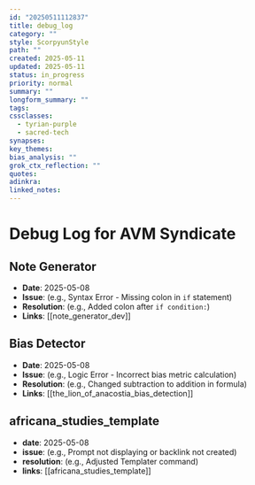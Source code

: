 ```yaml
---
id: "20250511112837"
title: debug_log
category: ""
style: ScorpyunStyle
path: ""
created: 2025-05-11
updated: 2025-05-11
status: in_progress
priority: normal
summary: ""
longform_summary: ""
tags: 
cssclasses:
  - tyrian-purple
  - sacred-tech
synapses: 
key_themes: 
bias_analysis: ""
grok_ctx_reflection: ""
quotes: 
adinkra: 
linked_notes:
---
```


# Debug Log for AVM Syndicate

## Note Generator
- **Date**: 2025-05-08
- **Issue**: (e.g., Syntax Error - Missing colon in `if` statement)
- **Resolution**: (e.g., Added colon after `if condition:`)
- **Links**: [[note_generator_dev]]

## Bias Detector
- **Date**: 2025-05-08
- **Issue**: (e.g., Logic Error - Incorrect bias metric calculation)
- **Resolution**: (e.g., Changed subtraction to addition in formula)
- **Links**: [[the_lion_of_anacostia_bias_detection]]
## africana_studies_template
- **date**: 2025-05-08
- **issue**: (e.g., Prompt not displaying or backlink not created)
- **resolution**: (e.g., Adjusted Templater command)
- **links**: [[africana_studies_template]]